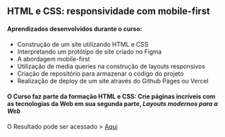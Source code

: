 ## HTML e CSS: responsividade com mobile-first

#### Aprendizados desenvolvidos durante o curso:

* Construção de um site utilizando HTML e CSS
* Interpretando um protótipo de site criado no Figma
* A abordagem mobile-first
* Utilização de media queries na construção de layouts responsivos
* Criação de repositório para armazenar o código do projeto
* Realização de deploy de um site através do Github Pages ou Vercel

#### O Curso faz parte da formação HTML e CSS: Crie páginas incríveis com as tecnologias da Web em sua segunda parte, *Layouts modernos para a Web*


O Resultado pode ser acessado > [Aqui](https://lucianomodest0.github.io/curso_AluraBooks/)
